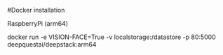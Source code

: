 #Docker installation 

RaspberryPi (arm64)

docker run -e VISION-FACE=True -v localstorage:/datastore -p 80:5000 deepquestai/deepstack:arm64
